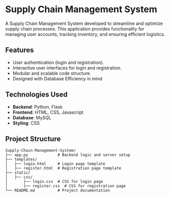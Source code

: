 # Supply Chain Management System

A Supply Chain Management System developed to streamline and optimize supply chain processes. This application provides functionality for managing user accounts, tracking inventory, and ensuring efficient logistics.

## Features

- User authentication (login and registration).
- Interactive user interfaces for login and registration.
- Modular and scalable code structure.
- Designed with Database Efficiency in mind

## Technologies Used

- **Backend**: Python, Flask
- **Frontend**: HTML, CSS, Javascript
- **Database**: MySQL
- **Styling**: CSS

## Project Structure

```plaintext
Supply-Chain-Management-System/
├── app.py             # Backend logic and server setup
├── templates/
│   ├── login.html     # Login page template
│   ├── register.html  # Registration page template
├── static/
│   ├── css/
│       ├── login.css  # CSS for login page
│       ├── register.css  # CSS for registration page
└── README.md          # Project documentation
